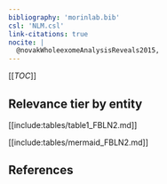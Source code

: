 ```yaml
---
bibliography: 'morinlab.bib'
csl: 'NLM.csl'
link-citations: true
nocite: |
  @novakWholeexomeAnalysisReveals2015, 
---
```


[[_TOC_]]




## Relevance tier by entity

[[include:tables/table1_FBLN2.md]]





[[include:tables/mermaid_FBLN2.md]]

## References


